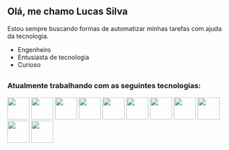 ## Olá, me chamo Lucas Silva

Estou sempre buscando formas de automatizar minhas tarefas com ajuda da tecnologia. <br>

- Engenheiro
- Entusiasta de tecnologia
- Curioso

##

### Atualmente trabalhando com as seguintes tecnologias:

<div display='inline'>
  <img width='50px' src="https://cdn.jsdelivr.net/gh/devicons/devicon/icons/python/python-original.svg" />
  <img width='50px' src="https://cdn.jsdelivr.net/gh/devicons/devicon/icons/django/django-plain.svg" />
  <img width='50px' src="https://cdn.jsdelivr.net/gh/devicons/devicon/icons/selenium/selenium-original.svg" />
  <img width='50px' src="https://cdn.jsdelivr.net/gh/devicons/devicon/icons/react/react-original.svg" />
  <img width='50px' src="https://cdn.jsdelivr.net/gh/devicons/devicon/icons/javascript/javascript-original.svg" />
  <img width='50px' src="https://cdn.jsdelivr.net/gh/devicons/devicon/icons/nodejs/nodejs-original-wordmark.svg" />
  <img width='50px' src="https://cdn.jsdelivr.net/gh/devicons/devicon/icons/firebase/firebase-plain-wordmark.svg" />
  <img width='50px' src="https://cdn.jsdelivr.net/gh/devicons/devicon/icons/postgresql/postgresql-original.svg" />
  <img width='50px' src="https://cdn.jsdelivr.net/gh/devicons/devicon/icons/html5/html5-original-wordmark.svg" />
  <img width='50px' src="https://cdn.jsdelivr.net/gh/devicons/devicon/icons/css3/css3-original-wordmark.svg" />
  <img width='50px' src="https://cdn.jsdelivr.net/gh/devicons/devicon/icons/bootstrap/bootstrap-original.svg" />
          
</div>   


##
          
